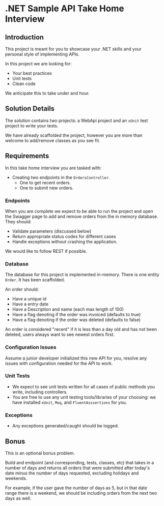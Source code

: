 # .NET Sample API Take Home Interview
## Introduction
This project is meant for you to showcase your .NET skills and your personal style of implementing APIs.

In this project we are looking for:
- Your best practices
- Unit tests
- Clean code

We anticipate this to take under and hour.

## Solution Details
The solution contains two projects: a WebApi project and an `xUnit` test project to write your tests.

We have already scaffolded the project, however you are more than welcome to add/remove classes as you see fit.

## Requirements
In this take home interview you are tasked with: 
- Creating two endpoints in the `OrdersController`.
    - One to get recent orders.
    - One to submit new orders.

### Endpoints 
When you are complete we expect to be able to run the project and open the Swagger page to add and remove orders from the in memory database. They should:
- Validate parameters (discussed below)
- Return appropriate status codes for different cases
- Handle exceptions without crashing the application.

We would like to follow REST if possible.

### Database
The database for this project is implemented in-memory. There is one entity `Order`. It has been scaffolded.

An order should:
- Have a unique id 
- Have a entry date
- Have a Description and name (each max length of 100)
- Have a flag denoting if the order was invoiced (defaults to true)
- Have a flag denoting if the order was deleted (defaults to false)

An order is considered "recent" if it is less than a day old and has not been deleted, users always want to see newest orders first.

### Configuration Issues
Assume a junior developer initialized this new API for you, resolve any issues with configuration needed for the API to work. 

### Unit Tests
- We expect to see unit tests written for all cases of public methods you write, including controllers.
- You are free to use any unit testing tools/libraries of your choosing: we have installed `xUnit`, `Moq`, and `FluentAsssertions` for you.

### Exceptions 
- Any exceptions generated/caught should be logged.

## Bonus
This is an optional bonus problem.

Build and endpoint (and corresponding, tests, classes, etc) that takes in a number of days and returns all orders that were submitted after today's date minus the number of days requested, excluding holidays and weekends.

For example, if the user gave the number of days as 5, but in that date range there is a weekend, we should be including orders from the next two days as well.